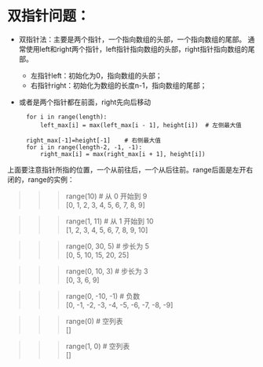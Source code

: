 # 双指针问题：
- 双指针法：主要是两个指针，一个指向数组的头部，一个指向数组的尾部。
通常使用left和right两个指针，left指针指向数组的头部，right指针指向数组的尾部。
    - 左指针left：初始化为0，指向数组的头部；
    - 右指针right：初始化为数组的长度n-1，指向数组的尾部；
- 或者是两个指针都在前面，right先向后移动

        for i in range(length):     
            left_max[i] = max(left_max[i - 1], height[i])  # 左侧最大值

        right_max[-1]=height[-1]    # 右侧最大值
        for i in range(length-2, -1, -1):    
            right_max[i] = max(right_max[i + 1], height[i])  

上面要注意指针所指的位置，一个从前往后，一个从后往前。range后面是左开右闭的，range的实例：
>>>range(10)        # 从 0 开始到 9  
[0, 1, 2, 3, 4, 5, 6, 7, 8, 9]  

>>> range(1, 11)     # 从 1 开始到 10    
[1, 2, 3, 4, 5, 6, 7, 8, 9, 10]

>>> range(0, 30, 5)  # 步长为 5  
[0, 5, 10, 15, 20, 25]

>>> range(0, 10, 3)  # 步长为 3  
[0, 3, 6, 9]

>>> range(0, -10, -1) # 负数  
[0, -1, -2, -3, -4, -5, -6, -7, -8, -9]

>>> range(0)     # 空列表   
[]

>>> range(1, 0)  # 空列表       
[]